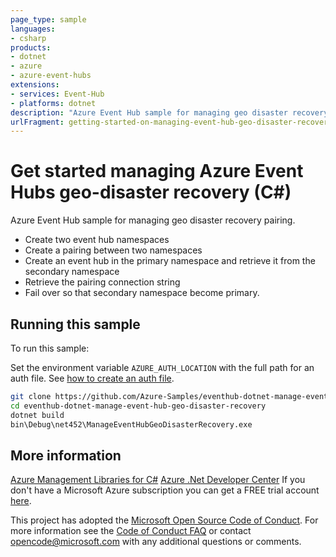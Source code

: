 ```yaml
---
page_type: sample
languages:
- csharp
products:
- dotnet
- azure
- azure-event-hubs
extensions:
- services: Event-Hub
- platforms: dotnet
description: "Azure Event Hub sample for managing geo disaster recovery pairing."
urlFragment: getting-started-on-managing-event-hub-geo-disaster-recovery-using-c
---
```


# Get started managing Azure Event Hubs geo-disaster recovery (C#)

Azure Event Hub sample for managing geo disaster recovery pairing.
 
- Create two event hub namespaces
- Create a pairing between two namespaces
- Create an event hub in the primary namespace and retrieve it from the secondary namespace
- Retrieve the pairing connection string
- Fail over so that secondary namespace become primary.

## Running this sample

To run this sample:

Set the environment variable `AZURE_AUTH_LOCATION` with the full path for an auth file. See [how to create an auth file](https://github.com/Azure/azure-libraries-for-net/blob/master/AUTH.md).

```bash
git clone https://github.com/Azure-Samples/eventhub-dotnet-manage-event-hub-geo-disaster-recovery.git
cd eventhub-dotnet-manage-event-hub-geo-disaster-recovery
dotnet build
bin\Debug\net452\ManageEventHubGeoDisasterRecovery.exe
```

## More information

[Azure Management Libraries for C#](https://github.com/Azure/azure-sdk-for-net/tree/Fluent)
[Azure .Net Developer Center](https://azure.microsoft.com/en-us/develop/net/)
If you don't have a Microsoft Azure subscription you can get a FREE trial account [here](http://go.microsoft.com/fwlink/?LinkId=330212).

This project has adopted the [Microsoft Open Source Code of Conduct](https://opensource.microsoft.com/codeofconduct/). For more information see the [Code of Conduct FAQ](https://opensource.microsoft.com/codeofconduct/faq/) or contact [opencode@microsoft.com](mailto:opencode@microsoft.com) with any additional questions or comments.
